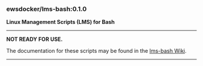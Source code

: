 ### ewsdocker/lms-bash:0.1.0

**Linux Management Scripts (LMS) for Bash**
____

**NOT READY FOR USE.**

The documentation for these scripts may be found in the [lms-bash Wiki](https://github.com/JayWheeler/lms-bash/wiki).

____
